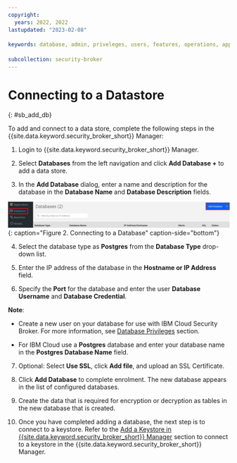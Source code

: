```yaml
---
copyright:
  years: 2022, 2022
lastupdated: "2023-02-08"

keywords: database, admin, priveleges, users, features, operations, application

subcollection: security-broker
---
```


# Connecting to a Datastore
{: #sb_add_db}

To add and connect to a data store, complete the following steps in the {{site.data.keyword.security_broker_short}} Manager:

1. Login to {{site.data.keyword.security_broker_short}} Manager.

2.  Select **Databases** from the left navigation and click **Add
    Database +** to add a data store.

3.  In the **Add Database** dialog, enter a name and description for the
    database in the **Database Name** and **Database Description**
    fields.

![Database](../images/database.svg){: caption="Figure 2. Connecting to a Database" caption-side="bottom"}

4.  Select the database type as **Postgres** from the **Database Type**
    drop-down list.

5.  Enter the IP address of the database in the **Hostname or IP
    Address** field.

6.  Specify the **Port** for the database and enter the user **Database
    Username** and **Database Credential**.

**Note**:

-   Create a new user on your database for use with IBM Cloud Security
    Broker. For more information, see [Database Privileges](/docs/security-broker?topic=security-broker-sb_db_priveleges) section.

-   For IBM Cloud use a **Postgres** database and enter your database
    name in the **Postgres Database Name** field.

7.  Optional: Select **Use SSL**, click **Add file**, and upload an SSL
    Certificate.

8.  Click **Add Database** to complete enrolment. The new database
    appears in the list of configured databases.

9.  Create the data that is required for encryption or decryption as
    tables in the new database that is created.

10. Once you have completed adding a database, the next step is to connect to a keystore. Refer to the [Add a Keystore in {{site.data.keyword.security_broker_short}} Manager](/docs/security-broker?topic=security-broker-sb_add_keystore) section to connect to a keystore in the {{site.data.keyword.security_broker_short}} Manager. 
